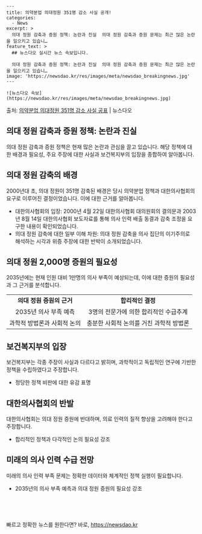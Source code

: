     ---
    title: 의약분업 의대정원 351명 감소 사실 공개!
    categories:
      - News
    excerpt: >
      의대 정원 감축과 증원 정책: 논란과 진실  의대 정원 감축과 증원 문제는 최근 많은 논란을 일으키고 있습니…
    feature_text: >
      ## 뉴스다오 실시간 뉴스 속보입니다.
    
      의대 정원 감축과 증원 정책: 논란과 진실  의대 정원 감축과 증원 문제는 최근 많은 논란을 일으키고 있습니…
    image: 'https://newsdao.kr/res/images/meta/newsdao_breakingnews.jpg'
    ---
    
    ![뉴스다오 속보](https://newsdao.kr/res/images/meta/newsdao_breakingnews.jpg)

<p>출처: <a href="https://newsdao.kr/4517" rel="dofollow">의약분업 의대정원 351명 감소 사실 공표</a> | 뉴스다오</p>

<h2 data-ke-size="size26">의대 정원 감축과 증원 정책: 논란과 진실</h2>
<p data-ke-size="size16">의대 정원 감축과 증원 정책은 현재 많은 논란과 관심을 끌고 있습니다. 해당 정책에 대한 배경과 필요성, 주요 주장에 대한 사실과 보건복지부의 입장을 종합하여 알아봅니다.</p>

<h2 data-ke-size="size24">의대 정원 감축의 배경</h2>
<p data-ke-size="size16">2000년대 초, 의대 정원이 351명 감축된 배경은 당시 의약분업 정책과 대한의사협회의 요구로 이루어진 결정이었습니다. 이에 대한 근거를 알아봅니다.</p>
<ul>
<li>대한의사협회의 입장: 2000년 4월 22일 대한의사협회 대의원회의 결의문과 2003년 8월 14일 대한의사협회 보도자료를 통해 의사 인력 배출 동결과 감축 조정을 요구한 내용이 확인되었습니다.</li>
<li>의대 정원 감축에 대한 일부 이해 차원: 의대 정원 감축을 의사 집단의 이기주의로 해석하는 시각과 위증 주장에 대한 반박이 소개되었습니다.</li>
</ul>

<h2 data-ke-size="size24">의대 정원 2,000명 증원의 필요성</h2>
<p data-ke-size="size16">2035년에는 현재 인원 대비 1만명의 의사 부족이 예상되는데, 이에 대한 증원의 필요성과 그 근거를 분석합니다.</p>
<table>
<tr>
<td style="text-align: center; height: 17px;"><b>의대 정원 증원의 근거</b></td>
<td style="text-align: center; height: 17px;"><b>합리적인 결정</b></td>
</tr>
<tr>
<td style="text-align: center; height: 17px;">2035년 의사 부족 예측</td>
<td style="text-align: center; height: 17px;">3명의 전문가에 의한 합리적인 수급추계</td>
</tr>
<tr>
<td style="text-align: center; height: 17px;">과학적 방법론과 사회적 논의</td>
<td style="text-align: center; height: 17px;">충분한 사회적 논의를 거친 과학적 방법론</td>
</tr>
</table>

<h2 data-ke-size="size24">보건복지부의 입장</h2>
<p data-ke-size="size16">보건복지부는 각종 주장이 사실과 다르다고 밝히며, 과학적이고 독립적인 연구에 기반한 정책을 수립하였다고 주장합니다.</p>
<ul>
<li>정당한 정책 비판에 대한 유감 표명</li>
</ul>

<h2 data-ke-size="size24">대한의사협회의 반발</h2>
<p data-ke-size="size16">대한의사협회는 의대 정원 증원에 반대하며, 의료 인력의 질적 향상을 고려해야 한다고 주장합니다.</p>
<ul>
<li>합리적인 정책과 다각적인 논의 필요성 강조</li>
</ul>

<h2 data-ke-size="size24">미래의 의사 인력 수급 전망</h2>
<p data-ke-size="size16">미래의 의사 인력 부족 문제는 정확한 데이터와 체계적인 정책 실행이 필요합니다.</p>
<ul>
<li>2035년의 의사 부족 예측과 의대 정원 증원의 필요성 강조</li>
</ul>

<p data-ke-size="size16">&nbsp;</p>
<p data-ke-size="size16">&nbsp;</p> 

빠르고 정확한 뉴스를 원한다면? 바로, <a href="https://newsdao.kr" rel="dofollow">https://newsdao.kr</a>


    
